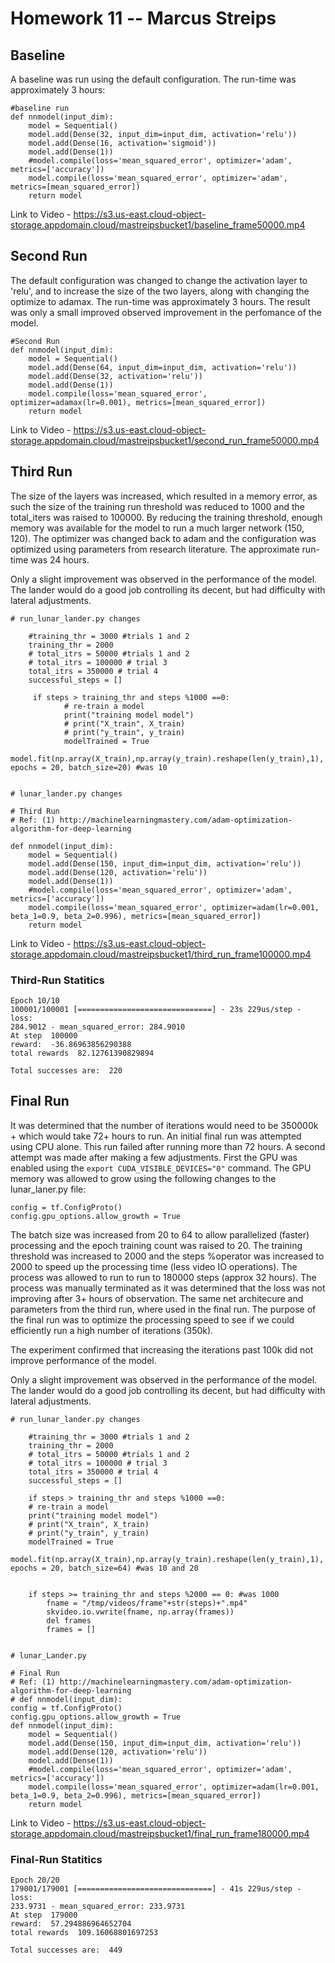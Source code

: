 # Homework 11 -- Marcus Streips

## Baseline

A baseline was run using the default configuration.  The run-time was approximately 3 hours:

```
#baseline run
def nnmodel(input_dim):
    model = Sequential()
    model.add(Dense(32, input_dim=input_dim, activation='relu'))
    model.add(Dense(16, activation='sigmoid'))
    model.add(Dense(1))
    #model.compile(loss='mean_squared_error', optimizer='adam', metrics=['accuracy'])
    model.compile(loss='mean_squared_error', optimizer='adam', metrics=[mean_squared_error])
    return model

```


Link to Video - https://s3.us-east.cloud-object-storage.appdomain.cloud/mastreipsbucket1/baseline_frame50000.mp4


## Second Run

The default configuration was changed to change the activation layer to 'relu', and to increase the size of the two layers, along with changing the optimize to adamax. The run-time was approximately 3 hours. The result was only a small improved observed improvement in the perfomance of the model. 

```
#Second Run
def nnmodel(input_dim):
    model = Sequential()
    model.add(Dense(64, input_dim=input_dim, activation='relu'))
    model.add(Dense(32, activation='relu'))
    model.add(Dense(1))
    model.compile(loss='mean_squared_error', optimizer=adamax(lr=0.001), metrics=[mean_squared_error])
    return model
```

Link to Video - https://s3.us-east.cloud-object-storage.appdomain.cloud/mastreipsbucket1/second_run_frame50000.mp4

## Third Run

The size of the layers was increased, which resulted in a memory error, as such the size of the training run threshold was reduced to 1000 and the total_iters was raised to 100000.  By reducing the training threshold, enough memory was available for the model to run a much larger network (150, 120). The optimizer was changed back to adam and the configuration was optimized using parameters from research literature.  The approximate run-time was 24 hours.  

Only a slight improvement was observed in the performance of the model. The lander would do a good job controlling its decent, but had difficulty with lateral adjustments. 

```
# run_lunar_lander.py changes

    #training_thr = 3000 #trials 1 and 2
    training_thr = 2000
    # total_itrs = 50000 #trials 1 and 2
    # total_itrs = 100000 # trial 3
    total_itrs = 350000 # trial 4
    successful_steps = []

     if steps > training_thr and steps %1000 ==0:
            # re-train a model
            print("training model model")
            # print("X_train", X_train)
            # print("y_train", y_train)
            modelTrained = True
            model.fit(np.array(X_train),np.array(y_train).reshape(len(y_train),1), epochs = 20, batch_size=20) #was 10


# lunar_lander.py changes

# Third Run
# Ref: (1) http://machinelearningmastery.com/adam-optimization-algorithm-for-deep-learning

def nnmodel(input_dim):
    model = Sequential()
    model.add(Dense(150, input_dim=input_dim, activation='relu'))
    model.add(Dense(120, activation='relu'))
    model.add(Dense(1))
    #model.compile(loss='mean_squared_error', optimizer='adam', metrics=['accuracy'])
    model.compile(loss='mean_squared_error', optimizer=adam(lr=0.001, beta_1=0.9, beta_2=0.996), metrics=[mean_squared_error])
    return model

```

Link to Video - https://s3.us-east.cloud-object-storage.appdomain.cloud/mastreipsbucket1/third_run_frame100000.mp4

### Third-Run Statitics
```
Epoch 10/10
100001/100001 [==============================] - 23s 229us/step - loss: 
284.9012 - mean_squared_error: 284.9010
At step  100000
reward:  -36.86963856290388
total rewards  82.12761390829894

Total successes are:  220

```
## Final Run

It was determined that the number of iterations would need to be 350000k + which would take 72+ hours to run.  An initial final run was attempted using CPU alone.  This run failed after running more than 72 hours.  A second attempt was made after making a few adjustments.  First the GPU was enabled using the `export CUDA_VISIBLE_DEVICES="0"` command.  The GPU memory was allowed to grow using the following changes to the lunar_laner.py file:

```
config = tf.ConfigProto()
config.gpu_options.allow_growth = True
```

The batch size was increased from 20 to 64 to allow parallelized (faster) processing and the epoch training count was raised to 20.  The training threshold was increased to 2000 and the steps %operator was increased to 2000 to speed up the processing time (less video IO operations). The process was allowed to run to run to 180000 steps (approx 32 hours).  The process was manually terminated as it was determined that the loss was not improving after 3+ hours of observation. The same net architecure and parameters from the third run, where used in the final run. The purpose of the final run was to optimize the processing speed to see if we could efficiently run a high number of iterations (350k).

The experiment confirmed that increasing the iterations past 100k did not improve performance of the model.

Only a slight improvement was observed in the performance of the model. The lander would do a good job controlling its decent, but had difficulty with lateral adjustments. 

```
# run_lunar_lander.py changes

    #training_thr = 3000 #trials 1 and 2
    training_thr = 2000
    # total_itrs = 50000 #trials 1 and 2
    # total_itrs = 100000 # trial 3
    total_itrs = 350000 # trial 4
    successful_steps = []

    if steps > training_thr and steps %1000 ==0:
    # re-train a model
    print("training model model")
    # print("X_train", X_train)
    # print("y_train", y_train)
    modelTrained = True
    model.fit(np.array(X_train),np.array(y_train).reshape(len(y_train),1), epochs = 20, batch_size=64) #was 10 and 20


    if steps >= training_thr and steps %2000 == 0: #was 1000
        fname = "/tmp/videos/frame"+str(steps)+".mp4"
        skvideo.io.vwrite(fname, np.array(frames))
        del frames
        frames = []


# lunar_Lander.py

# Final Run
# Ref: (1) http://machinelearningmastery.com/adam-optimization-algorithm-for-deep-learning
# def nnmodel(input_dim):
config = tf.ConfigProto()
config.gpu_options.allow_growth = True
def nnmodel(input_dim):
    model = Sequential()
    model.add(Dense(150, input_dim=input_dim, activation='relu'))
    model.add(Dense(120, activation='relu'))
    model.add(Dense(1))
    #model.compile(loss='mean_squared_error', optimizer='adam', metrics=['accuracy'])
    model.compile(loss='mean_squared_error', optimizer=adam(lr=0.001, beta_1=0.9, beta_2=0.996), metrics=[mean_squared_error])
    return model

```
Link to Video - https://s3.us-east.cloud-object-storage.appdomain.cloud/mastreipsbucket1/final_run_frame180000.mp4

### Final-Run Statitics

```
Epoch 20/20
179001/179001 [==============================] - 41s 229us/step - loss: 
233.9731 - mean_squared_error: 233.9731
At step  179000
reward:  57.294886964652704
total rewards  109.16068801697253

Total successes are:  449
```
